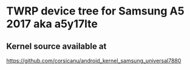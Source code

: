 # TWRP device tree for Samsung A5 2017 aka a5y17lte

## Kernel source available at 
https://github.com/corsicanu/android_kernel_samsung_universal7880

